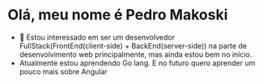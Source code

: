 # Olá, meu nome é Pedro Makoski
- 👀 Estou interessado em ser um desenvolvedor FullStack(FrontEnd(client-side) + BackEnd(server-side)) na parte de desenvolvimento web principalmente, mas ainda estou bem no início.
- Atualmente estou aprendendo Go lang. E no futuro quero aprender um pouco mais sobre Angular
  

